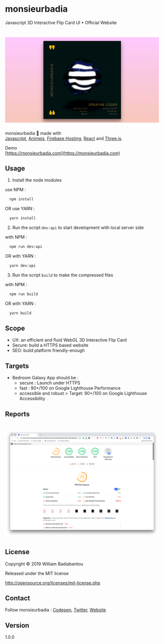# monsieurbadia

Javascript 3D Interactive Flip Card UI • Official Website

# ![monsieurbadia Sample](https://github.com/monsieurbadia/monsieurbadia.github.io/blob/master/assets/github/monsieurbadia/monsieurbadia-sample.gif?)

monsieurbadia 🌌 made with &nbsp;  
[Javascript](https://developer.mozilla.org/en-US/docs/Web/JavaScript), 
[Animejs](https://animejs.com/),
[Firebase Hosting](https://firebase.google.com),
[React](https://reactjs.org) and
[Three.js](https://threejs.org).

Demo &nbsp;  
[https://monsieurbadia.com](https://monsieurbadia.com)

## Usage

1. Install the node modules

  use NPM :
  ```sh
    npm install
  ```

  OR use YARN :
  ```sh
    yarn install
  ```

2. Run the script ```dev:api``` to start development with local server side

  with NPM :
  ```sh
    npm run dev:api
  ```

  OR with YARN :
  ```sh
    yarn dev:api
  ```

3. Run the script ```build``` to make the compressed files

  with NPM :
  ```sh
    npm run build
  ```

  OR with YARN :
  ```sh
    yarn build
  ```

## Scope 

* UX: an efficient and fluid WebGL 3D Interactive Flip Card
* Secure: build a HTTPS based website
* SEO: build platform friendly-enough

## Targets

* Bedroom Galaxy App should be : 
  - secure : Launch under HTTPS
  - fast : 90+/100 on Google Lighthouse Performance
  - accessible and robust > Target: 90+/100 on Google Lighthouse Accessibility

## Reports

# ![monsieurbadia Lighthouse Reports](https://github.com/monsieurbadia/monsieurbadia.github.io/blob/master//assets/github/monsieurbadia/monsieurbadia-lighthouse-reports.png?)

## License

Copyright ©️ 2019 William Badiabantou

Released under the MIT license

http://opensource.org/licenses/mit-license.php

## Contact

Follow monsieurbadia : 
[Codepen](https://codepen.io/monsieurbadia/), 
[Twitter](https://twitter.com/monsieurbadia), 
[Website](http://monsieurbadia.com)

## Version

1.0.0